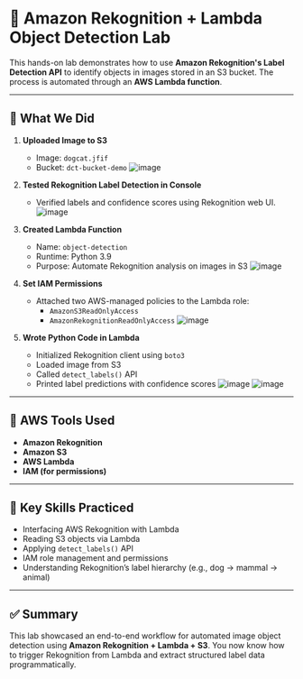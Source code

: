 # 🧪 Amazon Rekognition + Lambda Object Detection Lab

This hands-on lab demonstrates how to use **Amazon Rekognition's Label Detection API** to identify objects in images stored in an S3 bucket. The process is automated through an **AWS Lambda function**.

---

## 🔧 What We Did

1. **Uploaded Image to S3**
   - Image: `dogcat.jfif`
   - Bucket: `dct-bucket-demo`
![image](https://github.com/user-attachments/assets/c4b7f7e1-4dda-48be-ab20-7654baf97cf5)

2. **Tested Rekognition Label Detection in Console**
   - Verified labels and confidence scores using Rekognition web UI.
![image](https://github.com/user-attachments/assets/2a014afd-c1ee-49f5-b252-045d6de53f84)

3. **Created Lambda Function**
   - Name: `object-detection`
   - Runtime: Python 3.9
   - Purpose: Automate Rekognition analysis on images in S3
![image](https://github.com/user-attachments/assets/e4632835-651f-4466-b852-1cd4467021be)

4. **Set IAM Permissions**
   - Attached two AWS-managed policies to the Lambda role:
     - `AmazonS3ReadOnlyAccess`
     - `AmazonRekognitionReadOnlyAccess`
![image](https://github.com/user-attachments/assets/2b89813e-0fe0-4c4a-81d7-282c470d99ba)

5. **Wrote Python Code in Lambda**
   - Initialized Rekognition client using `boto3`
   - Loaded image from S3
   - Called `detect_labels()` API
   - Printed label predictions with confidence scores
![image](https://github.com/user-attachments/assets/70e6de81-eb04-4191-adb0-9f4e811b4f78)
![image](https://github.com/user-attachments/assets/1a028aa5-fe64-4ca3-aa67-5d064003d4d9)

---

## 🧰 AWS Tools Used

- **Amazon Rekognition**
- **Amazon S3**
- **AWS Lambda**
- **IAM (for permissions)**

---

## 🧠 Key Skills Practiced

- Interfacing AWS Rekognition with Lambda
- Reading S3 objects via Lambda
- Applying `detect_labels()` API
- IAM role management and permissions
- Understanding Rekognition’s label hierarchy (e.g., dog → mammal → animal)

---

## ✅ Summary

This lab showcased an end-to-end workflow for automated image object detection using **Amazon Rekognition + Lambda + S3**. You now know how to trigger Rekognition from Lambda and extract structured label data programmatically.
